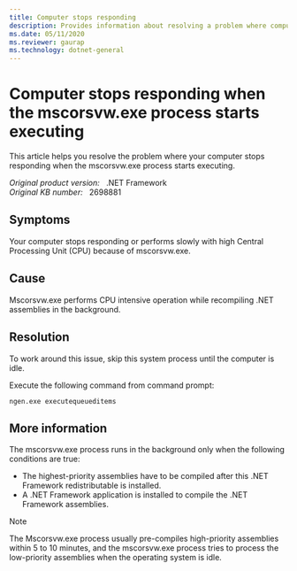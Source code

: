 ```yaml
---
title: Computer stops responding
description: Provides information about resolving a problem where computer stops responding when the Mscorsvw.exe process starts executing.
ms.date: 05/11/2020
ms.reviewer: gaurap
ms.technology: dotnet-general
---
```

# Computer stops responding when the mscorsvw.exe process starts executing

This article helps you resolve the problem where your computer stops responding when the mscorsvw.exe process starts executing.

_Original product version:_ &nbsp; .NET Framework  
_Original KB number:_ &nbsp; 2698881

## Symptoms

Your computer stops responding or performs slowly with high Central Processing Unit (CPU) because of mscorsvw.exe.

## Cause

Mscorsvw.exe performs CPU intensive operation while recompiling .NET assemblies in the background.

## Resolution

To work around this issue, skip this system process until the computer is idle.

Execute the following command from command prompt:

```console
ngen.exe executequeueditems
```

## More information

The mscorsvw.exe process runs in the background only when the following conditions are true:

- The highest-priority assemblies have to be compiled after this .NET Framework redistributable is installed.
- A .NET Framework application is installed to compile the .NET Framework assemblies.

> [!NOTE]
> The Mscorsvw.exe process usually pre-compiles high-priority assemblies within 5 to 10 minutes, and the mscorsvw.exe process tries to process the low-priority assemblies when the operating system is idle.
